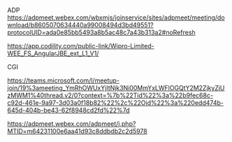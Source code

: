 



ADP
https://adpmeet.webex.com/wbxmjs/joinservice/sites/adpmeet/meeting/download/b8605070634440a99008494d3bd49551?protocolUID=ada0e85bb5493a8b5ac48c7a43b313a2#noRefresh



https://app.codility.com/public-link/Wipro-Limited-WEE_FS_AngularJBE_ext_L1_V1/


CGI

https://teams.microsoft.com/l/meetup-join/19%3ameeting_YmRhOWUxYjItNjk3Ni00MmYxLWFlOGQtY2M2ZjkyZjUzMWM1%40thread.v2/0?context=%7b%22Tid%22%3a%22b9fec68c-c92d-461e-9a97-3d03a0f18b82%22%2c%22Oid%22%3a%220edd474b-645d-404b-be43-62f8948cd2fd%22%7d

https://adpmeet.webex.com/adpmeet/j.php?MTID=m64231100e6aa41d93c8ddbdb2c2d5978
